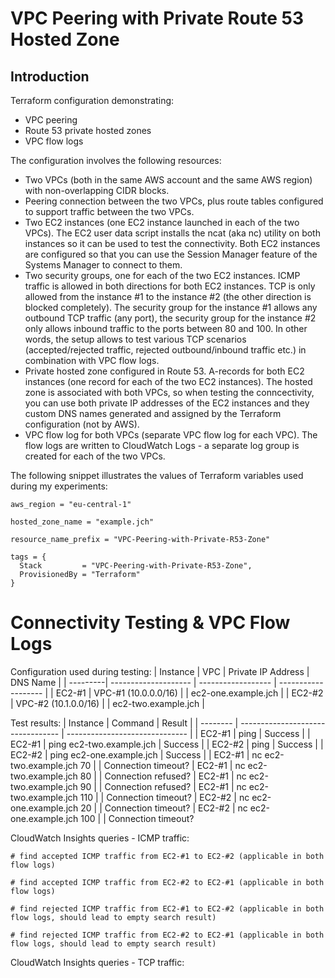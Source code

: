 # VPC Peering with Private Route 53 Hosted Zone

## Introduction
Terraform configuration demonstrating:
* VPC peering
* Route 53 private hosted zones
* VPC flow logs

The configuration involves the following resources:
* Two VPCs (both in the same AWS account and the same AWS region) with non-overlapping CIDR blocks.
* Peering connection between the two VPCs, plus route tables configured to support traffic between the two VPCs.
* Two EC2 instances (one EC2 instance launched in each of the two VPCs). The EC2 user data script installs the ncat (aka nc) utility on both instances so it can be used to test the connectivity. Both EC2 instances are configured so that you can use the Session Manager feature of the Systems Manager to connect to them.
* Two security groups, one for each of the two EC2 instances. ICMP traffic is allowed in both directions for both EC2 instances. TCP is only allowed from the instance #1 to the instance #2 (the other direction is blocked completely). The security group for the instance #1 allows any outbound TCP traffic (any port), the security group for the instance #2 only allows inbound traffic to the ports between 80 and 100. In other words, the setup allows to test various TCP scenarios (accepted/rejected traffic, rejected outbound/inbound traffic etc.) in combination with VPC flow logs.
* Private hosted zone configured in Route 53. A-records for both EC2 instances (one record for each of the two EC2 instances). The hosted zone is associated with both VPCs, so when testing the conncectivity, you can use both private IP addresses of the EC2 instances and they custom DNS names generated and assigned by the Terraform configuration (not by AWS).
* VPC flow log for both VPCs (separate VPC flow log for each VPC). The flow logs are written to CloudWatch Logs - a separate log group is created for each of the two VPCs.

The following snippet illustrates the values of Terraform variables used during my experiments:
```hcl
aws_region = "eu-central-1"

hosted_zone_name = "example.jch"

resource_name_prefix = "VPC-Peering-with-Private-R53-Zone"

tags = {
  Stack         = "VPC-Peering-with-Private-R53-Zone",
  ProvisionedBy = "Terraform"
}
```

# Connectivity Testing & VPC Flow Logs

Configuration used during testing:
| Instance | VPC                  | Private IP Address | DNS Name            |
| ---------| -------------------- | ------------------ | ------------------- |
| EC2-#1   | VPC-#1 (10.0.0.0/16) |                    | ec2-one.example.jch |
| EC2-#2   | VPC-#2 (10.1.0.0/16) |                    | ec2-two.example.jch |


Test results:
| Instance | Command                           | Result                         |
| -------- | --------------------------------- | ------------------------------ |
| EC2-#1   | ping                              | Success                        |
| EC2-#1   | ping ec2-two.example.jch          | Success                        |
| EC2-#2   | ping                              | Success                        |
| EC2-#2   | ping ec2-one.example.jch          | Success                        |
| EC2-#1   | nc ec2-two.example.jch 70         |                                | Connection timeout?
| EC2-#1   | nc ec2-two.example.jch 80         |                                | Connection refused?
| EC2-#1   | nc ec2-two.example.jch 90         |                                | Connection refused?
| EC2-#1   | nc ec2-two.example.jch 110        |                                | Connection timeout?
| EC2-#2   | nc ec2-one.example.jch 20         |                                | Connection timeout?
| EC2-#2   | nc ec2-one.example.jch 100        |                                | Connection timeout?


CloudWatch Insights queries - ICMP traffic:
```
# find accepted ICMP traffic from EC2-#1 to EC2-#2 (applicable in both flow logs)

# find accepted ICMP traffic from EC2-#2 to EC2-#1 (applicable in both flow logs)

# find rejected ICMP traffic from EC2-#1 to EC2-#2 (applicable in both flow logs, should lead to empty search result)

# find rejected ICMP traffic from EC2-#2 to EC2-#1 (applicable in both flow logs, should lead to empty search result)
```


CloudWatch Insights queries - TCP traffic:
```
```
